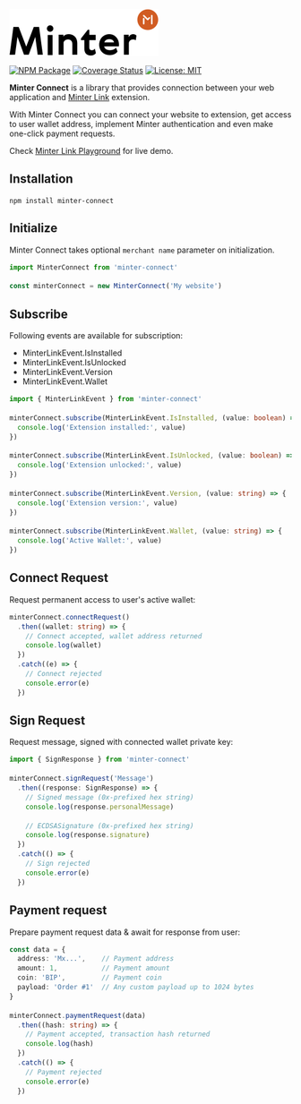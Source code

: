![Logo](./img/minter-logo.svg)


[![NPM Package](https://img.shields.io/npm/v/minter-connect?style=flat)](https://www.npmjs.org/package/minter-connect)
[![Coverage Status](https://coveralls.io/repos/github/minterscan/minter_connect/badge.svg?branch=master)](https://coveralls.io/github/minterscan/minter_connect?branch=master)
[![License: MIT](https://img.shields.io/badge/License-MIT-yellow.svg)](https://github.com/minterscan/minter_connect/blob/master/LICENSE)

**Minter Connect** is a library that provides connection between your web application and [Minter Link](https://github.com/minterscan/minter_link) extension.

With Minter Connect you can connect your website to extension, get access to user wallet address, implement Minter authentication and even make one-click payment requests.

Check [Minter Link Playground](https://github.com/minterscan/minter_link_playground) for live demo.

## Installation
```
npm install minter-connect
```

## Initialize
Minter Connect takes optional `merchant name` parameter on initialization.

```typescript
import MinterConnect from 'minter-connect'

const minterConnect = new MinterConnect('My website')
```

## Subscribe
Following events are available for subscription:
* MinterLinkEvent.IsInstalled
* MinterLinkEvent.IsUnlocked
* MinterLinkEvent.Version
* MinterLinkEvent.Wallet

```typescript
import { MinterLinkEvent } from 'minter-connect'

minterConnect.subscribe(MinterLinkEvent.IsInstalled, (value: boolean) => {
  console.log('Extension installed:', value)
})

minterConnect.subscribe(MinterLinkEvent.IsUnlocked, (value: boolean) => {
  console.log('Extension unlocked:', value)
})

minterConnect.subscribe(MinterLinkEvent.Version, (value: string) => {
  console.log('Extension version:', value)
})

minterConnect.subscribe(MinterLinkEvent.Wallet, (value: string) => {
  console.log('Active Wallet:', value)
})
```

## Connect Request
Request permanent access to  user's active wallet:

```typescript
minterConnect.connectRequest()
  .then((wallet: string) => {
    // Connect accepted, wallet address returned
    console.log(wallet)
  })
  .catch((e) => {
    // Connect rejected
    console.error(e)
  })
```

## Sign Request
Request message, signed with connected wallet private key:

```typescript
import { SignResponse } from 'minter-connect'

minterConnect.signRequest('Message')
  .then((response: SignResponse) => {
    // Signed message (0x-prefixed hex string)
    console.log(response.personalMessage)

    // ECDSASignature (0x-prefixed hex string)
    console.log(response.signature)
  })
  .catch(() => {
    // Sign rejected
    console.error(e)
  })
```

## Payment request
Prepare payment request data & await for response from user:

```typescript
const data = {
  address: 'Mx...',    // Payment address
  amount: 1,           // Payment amount
  coin: 'BIP',         // Payment coin
  payload: 'Order #1'  // Any custom payload up to 1024 bytes
}

minterConnect.paymentRequest(data)
  .then((hash: string) => {
    // Payment accepted, transaction hash returned
    console.log(hash)
  })
  .catch(() => {
    // Payment rejected
    console.error(e)
  })
```
